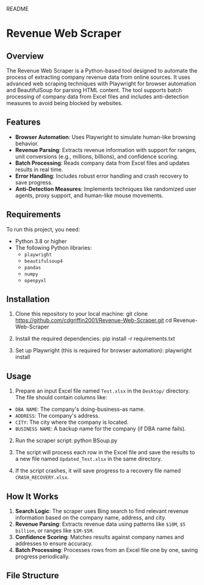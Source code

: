 README

# Revenue Web Scraper

## Overview
The Revenue Web Scraper is a Python-based tool designed to automate the process of extracting company revenue data from online sources. It uses advanced web scraping techniques with Playwright for browser automation and BeautifulSoup for parsing HTML content. The tool supports batch processing of company data from Excel files and includes anti-detection measures to avoid being blocked by websites.

## Features
- **Browser Automation**: Uses Playwright to simulate human-like browsing behavior.
- **Revenue Parsing**: Extracts revenue information with support for ranges, unit conversions (e.g., millions, billions), and confidence scoring.
- **Batch Processing**: Reads company data from Excel files and updates results in real time.
- **Error Handling**: Includes robust error handling and crash recovery to save progress.
- **Anti-Detection Measures**: Implements techniques like randomized user agents, proxy support, and human-like mouse movements.

## Requirements
To run this project, you need:
- Python 3.8 or higher
- The following Python libraries:
  - `playwright`
  - `beautifulsoup4`
  - `pandas`
  - `numpy`
  - `openpyxl`

## Installation
1. Clone this repository to your local machine:
git clone https://github.com/cdgriffin2001/Revenue-Web-Scraper.git
cd Revenue-Web-Scraper

2. Install the required dependencies:
pip install -r requirements.txt


3. Set up Playwright (this is required for browser automation):
playwright install


## Usage
1. Prepare an input Excel file named `Test.xlsx` in the `Desktop/` directory. The file should contain columns like:
- `DBA NAME`: The company's doing-business-as name.
- `ADDRESS`: The company's address.
- `CITY`: The city where the company is located.
- `BUSINESS NAME`: A backup name for the company (if DBA name fails).

2. Run the scraper script:
python BSoup.py

3. The script will process each row in the Excel file and save the results to a new file named `Updated_Test.xlsx` in the same directory.

4. If the script crashes, it will save progress to a recovery file named `CRASH_RECOVERY.xlsx`.

## How It Works
1. **Search Logic**: The scraper uses Bing search to find relevant revenue information based on the company name, address, and city.
2. **Revenue Parsing**: Extracts revenue data using patterns like `$10M`, `$5 billion`, or ranges like `$1M-$5M`.
3. **Confidence Scoring**: Matches results against company names and addresses to ensure accuracy.
4. **Batch Processing**: Processes rows from an Excel file one by one, saving progress periodically.

## File Structure
